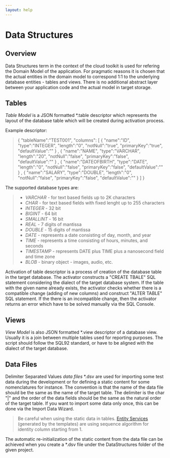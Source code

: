 ```yaml
---
layout: help
---
```


Data Structures
===

Overview
---

Data Structures term in the context of the cloud toolkit is used for refering the Domain Model of the application. For pragmatic reasons it is chosen that the actual entities in the domain model to correspond 1:1 to the underlying database entities - tables and views. There is no additional abstract layer between your application code and the actual model in target storage.

Tables
---

*Table Model* is a JSON formatted *.table descriptor which represents the layout of the database table which will be created during activation process.

Example descriptor:

> {
>   "tableName":"TEST001",
>   "columns":
>     [
>       {
>         "name":"ID",
>         "type":"INTEGER",
>         "length":"0",
>         "notNull":"true",
>         "primaryKey":"true",
>         "defaultValue":""
>       }
>       ,
>       {
>         "name":"NAME",
>         "type":"VARCHAR",
>         "length":"20",
>         "notNull":"false",
>         "primaryKey":"false",
>         "defaultValue":""
>       }
>       ,
>       {
>         "name":"DATEOFBIRTH",
>         "type":"DATE",
>         "length":"0",
>         "notNull":"false",
>         "primaryKey":"false",
>         "defaultValue":""
>       }
>       ,
>       {
>         "name":"SALARY",
>         "type":"DOUBLE",
>         "length":"0",
>         "notNull":"false",
>         "primaryKey":"false",
>         "defaultValue":""
>       }
>     ]
> }


The supported database types are:

> * *VARCHAR*     - for text based fields up to 2K characters
> * *CHAR*        - for text based fields with fixed lenght up to 255 characters
> * *INTEGER*     - 32 bit
> * *BIGINT*      - 64 bit
> * *SMALLINT*    - 16 bit
> * *REAL*        - 7 digits of mantissa
> * *DOUBLE*      - 15 digits of mantissa
> * *DATE*        - represents a date consisting of day, month, and year
> * *TIME*        - represents a time consisting of hours, minutes, and seconds
> * *TIMESTAMP*   - represents DATE plus TIME plus a nanosecond field and time zone
> * *BLOB*        - binary object - images, audio, etc.

Activation of table descriptor is a process of creation of the database table in the target database.
The activator constructs a "CREATE TBALE" SQL statement considering the dialect of the target database system.
If the table with the given name already exists, the activator checks whether there is a compatible change (adding of new columns) and construct "ALTER TABLE" SQL statement.
If the there is an incompatible change, then the activator returns an error which have to be solved manually via the SQL Console.

Views
---

*View Model* is also JSON formatted *.view descriptor of a database view. Usually it is a join between multiple tables used for reporting purposes.
The script should follow the SQL92 standard, or have to be aligned with the dialect of the target database.

Data Files
---

Delimiter Separated Values *data files* *.dsv are used for importing some test data during the development or for defining a static content for some nomenclatures for instance.
The convention is that the name of the data file should be the same as the name of the target table.
The delimiter is the char "|" and the order of the data fields should be the same as the natural order of the target table.
If you want to import some data only once, this can be done via the Import Data Wizard.

> Be careful when using the static data in tables. [Entity Services](entity_service.html) (generated by the templates) are using sequence algorithm for identity column starting from 1.

The automatic re-initialization of the static content from the data file can be achieved when you create a *.dsv file under the DataStructures folder of the given project.
